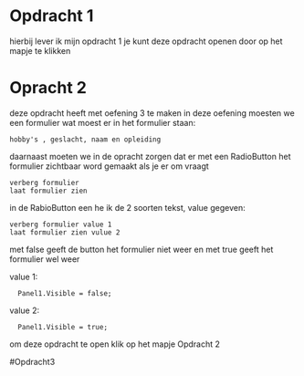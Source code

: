# Opdracht 1
hierbij lever ik mijn opdracht 1 je kunt deze opdracht openen door op het mapje te klikken


# Opracht 2
deze opdracht heeft met oefening 3 te maken in deze oefening moesten we een formulier wat moest er in het formulier staan:

    hobby's , geslacht, naam en opleiding
  
daarnaast moeten we in de opracht zorgen dat er met een RadioButton het formulier zichtbaar word gemaakt als je er om vraagt

    verberg formulier
    laat formulier zien
  
in de RabioButton een he ik de 2 soorten tekst, value gegeven: 

    verberg formulier value 1
    laat formulier zien vulue 2

met false geeft de button het formulier niet weer en met true geeft het formulier wel weer

  value 1:
  
      Panel1.Visible = false;
  value 2:
  
      Panel1.Visible = true;
      
om deze opdracht te open klik op het mapje Opdracht 2

#Opdracht3


   
